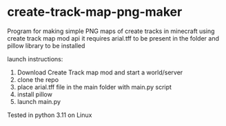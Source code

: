 # create-track-map-png-maker
Program for making simple PNG maps of create tracks in minecraft using create track map mod api
it requires arial.tff to be present in the folder and pillow library to be installed

launch instructions:
1. Download Create Track map mod and start a world/server
2. clone the repo
3. place arial.tff file in the main folder with main.py script
4. install pillow
5. launch main.py

Tested in python 3.11 on Linux
